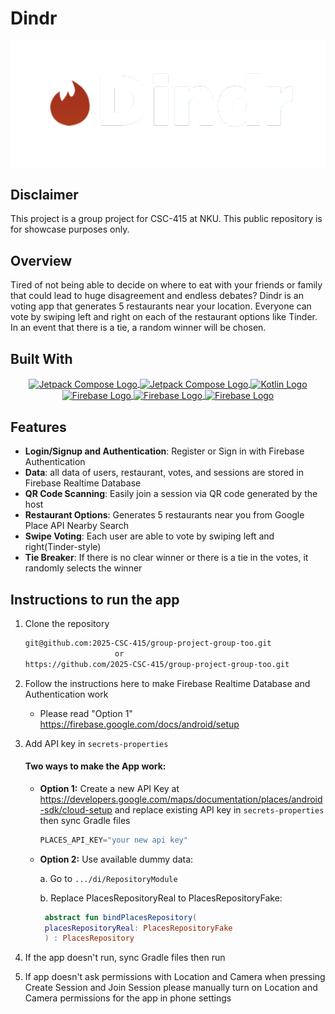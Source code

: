 # Dindr
<p align="center">
  <img src="app/src/main/res/drawable/dindr_title.png" alt="Jetpack Compose Logo" width="600" />
</p>

## Disclaimer
This project is a group project for CSC-415 at NKU. This public repository is for showcase purposes only.

## Overview
Tired of not being able to decide on where to eat with your friends or family that could lead to huge disagreement and endless debates? Dindr is an voting app that generates 5 restaurants near your location. Everyone can vote by swiping left and right on each of the restaurant options like Tinder. In an event that there is a tie, a random winner will be chosen.

## Built With
<p align="center">
    <a href="https://developer.android.com/" style="border: none; outline: none;">
        <img align=center src="https://upload.wikimedia.org/wikipedia/commons/thumb/c/c1/Android_Studio_icon_%282023%29.svg/1200px-Android_Studio_icon_%282023%29.svg.png" alt="Jetpack Compose Logo" width="80" height="80">
    </a>
    <a href="https://developer.android.com/compose" style="border: none; outline: none;">
        <img align=center src="https://blogger.googleusercontent.com/img/b/R29vZ2xl/AVvXsEjC97Z8BResg5dlPqczsRCFhP6zewWX0X0e7fVPG-G7PuUZwwZVsi9OPoqJYkgqT2h0FI95SsmWzVEgpt8b8HAqFiIxZ98TFtY4lE0b8UrtVJ2HrJebRwl6C9DslsQDl9KnBIrdHS6LtkY/s1600/jetpack+compose+icon_RGB.png" alt="Jetpack Compose Logo" width="100" height="100">
    </a>
    <a href="https://kotlinlang.org/" style="border: none; outline: none;">
        <img align=center src="https://upload.wikimedia.org/wikipedia/commons/a/af/Kotlin_Full_Color_Logo_Mark_RGB.png" alt="Kotlin Logo" width="60" height="60">
    </a>
    <a href="https://firebase.google.com/" style="border: none; outline: none;">
        <img align=center src="https://brandlogos.net/wp-content/uploads/2025/03/firebase_icon-logo_brandlogos.net_tcvck.png" alt="Firebase Logo" height="70">
    </a>
    <a href="https://developers.google.com/ml-kit" style="border: none; outline: none;">
        <img align=center src="https://developers.google.com/static/ml-kit/images/homepage/hero.png" alt="Firebase Logo" width="80" height="80">
    </a>
    <a href="https://developers.google.com/maps/documentation/places/android-sdk/overview" style="border: none; outline: none;">
        <img align=center src="https://static.vecteezy.com/system/resources/previews/016/716/478/non_2x/google-maps-icon-free-png.png" alt="Firebase Logo" width="80" height="80">
    </a>
</p>

## Features

- **Login/Signup and Authentication**: Register or Sign in with Firebase Authentication
- **Data**: all data of users, restaurant, votes, and sessions are stored in Firebase Realtime Database
- **QR Code Scanning**: Easily join a session via QR code generated by the host
- **Restaurant Options**: Generates 5 restaurants near you from Google Place API Nearby Search
- **Swipe Voting**: Each user are able to vote by swiping left and right(Tinder-style)
- **Tie Breaker**: If there is no clear winner or there is a tie in the votes, it randomly selects the winner



## Instructions to run the app
1. Clone the repository
   ```sh 
   git@github.com:2025-CSC-415/group-project-group-too.git
                       or
   https://github.com/2025-CSC-415/group-project-group-too.git

2. Follow the instructions here to make Firebase Realtime Database and Authentication work
   - Please read "Option 1"
   https://firebase.google.com/docs/android/setup

3. Add API key in `secrets-properties`


    #### Two ways to make the App work:

    - **Option 1:** Create a new API Key at https://developers.google.com/maps/documentation/places/android-sdk/cloud-setup and replace existing API key in `secrets-properties` then sync Gradle files
        ```kotlin
        PLACES_API_KEY="your new api key"

    - **Option 2:** Use available dummy data: 

       a. Go to `.../di/RepositoryModule`

       b. Replace PlacesRepositoryReal to PlacesRepositoryFake: 
       ```kotlin
        abstract fun bindPlacesRepository(
        placesRepositoryReal: PlacesRepositoryFake
        ) : PlacesRepository


4. If the app doesn't run, sync Gradle files then run

5. If app doesn't ask permissions with Location and Camera when pressing Create Session and Join Session please manually turn on Location and Camera permissions for the app in phone settings

 



